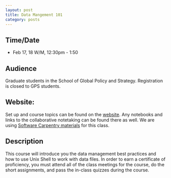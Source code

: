 ```yaml
---
layout: post
title: Data Mangement 101
category: posts
---
```


## Time/Date 

* Feb 17, 18 W/M, 12:30pm - 1:50 

## Audience 

Graduate students in the School of Global Policy and Strategy. Registration is closed to GPS students. 

## Website: 

Set up and course topics can be found on the [website](http://ucsdlib.github.io/win2016-gps-dm101/).  Any notebooks and links to the collaborative notetaking can be found there as well.  We are using [Software Carpentry materials](http://software-carpentry.org/lessons/) for this class. 

## Description

This course will introduce you the data management best practices and how to use Unix Shell to work with data files. In order to earn a certificate of proficiency, you must attend all of the class meetings for the course, do the short assignments, and pass the in-class quizzes during the course.

